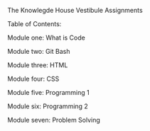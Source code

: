 The Knowlegde House Vestibule Assignments

Table of Contents:

Module one: What is Code

Module two: Git Bash

Module three: HTML

Module four: CSS

Module five: Programming 1

Module six: Programming 2

Module seven: Problem Solving
